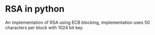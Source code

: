 # RSA in python
An  implementation of RSA using ECB blocking, implementation uses 50 characters per block with 1024 bit key.


